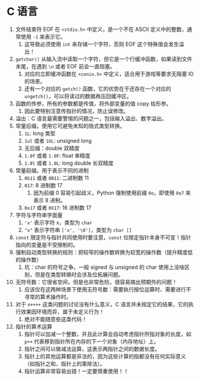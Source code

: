 # C 语言

1. 文件结束符 EOF 在 `<stdio.h>` 中定义，是一个不在 ASCII 定义中的整数，通常使用 `-1` 来表示它。
   1. 这导致必须使用 `int` 来存储一个字符，否则 EOF 这个特殊值会发生溢出！
2. `getchar()` 从输入流中读取一个字符，但它是一个行缓冲函数，如果读到文件末尾，在遇到 `\n` 或者 EOF 前会一直阻塞。
   1. 对应的立即缓冲函数在 `<conio.h>` 中定义，适合用于游戏等要求无阻塞 IO 的场景。
   2. 还有一个对应的 `getch()` 函数，它的优势在于还存在一个对应的 `ungetch()`，可以将读过的数据再压回缓冲区。
3. 函数的传参，所有的参数都是传值，将外部变量的值 copy 给形参。
   1. 因此要特别注意传指针的情况，防止误修改。
4. 溢出：C 语言最需要警惕的问题之一，包括输入溢出、数字溢出。
5. 常量后缀。使用它可避免未知的隐式类型转换。
   1. `1L`: long 类型
   2. `1ul` 或者 `1UL`: unsigned long
   3. 无后缀：double 双精度
   4. `1.0f` 或者 `1.0F`: float 单精度
   5. `1.0l` 或者 `1.0L`: long double 长双精度
6. 常量前缀。用于表示不同的进制
   1. `0b11` 或者 `0B11`: 二进制数 11
   2. `017`: 8 进制数 17
      1. 因为前缀 0 容易引起歧义，Python 强制使用前缀 `0o`，即使用 `0o7` 来表示 8 进制。
   3. `0x17` 或者 `0X17`: 16 进制数 17
7. 字符与字符串字面量
   1. `'x'` 表示字符 x，类型为 `char`
   2. `"x"` 表示字符串 `['x', '\0']`，类型为 `char []`
8. `const` 限定符与指针共同使用时要注意，`const` 仅限定指针本身不可变！指针指向的变量是不受限制的。
9. 强制自动类型转换的规则：把较窄的操作数转换为较宽的操作数（提升精度低的操作数）
   1.  坑：char 的符号之争。一般 signed 与 unsigned 的 char 使用上没啥区别，但是在类型转换时会涉及位拓展问题。
10. 无符号数：它很省空间，但是也非常危险，很容易搞出预期外的问题！
    1.  应该仅在这两种场景下使用无符号数：需要执行按位运算时、需要进行不寻常的算术操作时。
11. 对于 `n++++` 这类问题的讨论没有什么意义，C 语言并未规定它的结果，它的执行效果因环境而异，属于未定义行为！
    1. 绝对不能随意些这类代码！
12. 指针的算术运算
    1.  指针可以加减一个整数，并且此计算会自动考虑指针所指对象的长度，如 `p++` 代表移到指针所在内存的下一个对象（内存地址）上。
    2.  指针之间可以做减法运算，这表示两指针之间的数据长度。
    3.  指针上的其他运算都是非法的，因为这些计算的指都没有任何实际意义（如指针之和、指针上的乘除法）。
    4.  指针运算非常容易出错！一定要慎重使用！！

